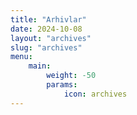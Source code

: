 ```yaml
---
title: "Arhivlar"
date: 2024-10-08
layout: "archives"
slug: "archives"
menu:
    main:
        weight: -50
        params: 
            icon: archives
---
```

